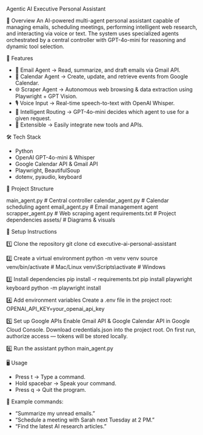 Agentic AI Executive Personal Assistant

📌 Overview
An AI-powered multi-agent personal assistant capable of managing emails, scheduling meetings, performing intelligent web research, and interacting via voice or text.
The system uses specialized agents orchestrated by a central controller with GPT-4o-mini for reasoning and dynamic tool selection.

🚀 Features
* 📧 Email Agent → Read, summarize, and draft emails via Gmail API.
* 📅 Calendar Agent → Create, update, and retrieve events from Google Calendar.
* 🌐 Scraper Agent → Autonomous web browsing & data extraction using Playwright + GPT Vision.
* 🎙️ Voice Input → Real-time speech-to-text with OpenAI Whisper.
* 🧠 Intelligent Routing → GPT-4o-mini decides which agent to use for a given request.
* 🔌 Extensible → Easily integrate new tools and APIs.

🛠 Tech Stack
* Python
* OpenAI GPT-4o-mini & Whisper
* Google Calendar API & Gmail API
* Playwright, BeautifulSoup
* dotenv, pyaudio, keyboard

📂 Project Structure

main_agent.py       # Central controller
calendar_agent.py   # Calendar scheduling agent
email_agent.py      # Email management agent
scrapper_agent.py   # Web scraping agent
requirements.txt    # Project dependencies
assets/             # Diagrams & visuals

🔑 Setup Instructions

1️⃣ Clone the repository
git clone <repository-url>
cd executive-ai-personal-assistant

2️⃣ Create a virtual environment
python -m venv venv
source venv/bin/activate   # Mac/Linux
venv\Scripts\activate      # Windows

3️⃣ Install dependencies
pip install -r requirements.txt
pip install playwright keyboard
python -m playwright install

4️⃣ Add environment variables
Create a .env file in the project root:
OPENAI_API_KEY=your_openai_api_key

5️⃣ Set up Google APIs
Enable Gmail API & Google Calendar API in Google Cloud Console.
Download credentials.json into the project root.
On first run, authorize access — tokens will be stored locally.

6️⃣ Run the assistant
python main_agent.py

🖥 Usage
* Press t → Type a command.
* Hold spacebar → Speak your command.
* Press q → Quit the program.

💬 Example commands:
* “Summarize my unread emails.”
* “Schedule a meeting with Sarah next Tuesday at 2 PM.”
* “Find the latest AI research articles.”


  

